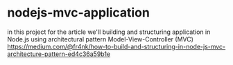 # nodejs-mvc-application
in this project for the article we'll building and structuring application in Node.js using architectural pattern Model-View-Controller (MVC)
https://medium.com/@fr4nk/how-to-build-and-structuring-in-node-js-mvc-architecture-pattern-ed4c36a59b1e
